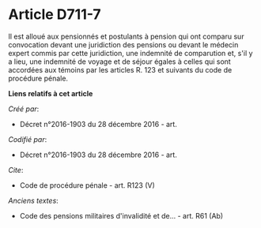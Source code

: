 # Article D711-7

Il est alloué aux pensionnés et postulants à pension qui ont comparu sur convocation devant une juridiction des pensions ou
devant le médecin expert commis par cette juridiction, une indemnité de comparution et, s'il y a lieu, une indemnité de
voyage et de séjour égales à celles qui sont accordées aux témoins par les articles R. 123 et suivants du code de procédure
pénale.

**Liens relatifs à cet article**

_Créé par_:

  - Décret n°2016-1903 du 28 décembre 2016 - art.

_Codifié par_:

  - Décret n°2016-1903 du 28 décembre 2016 - art.

_Cite_:

  - Code de procédure pénale - art. R123 (V)

_Anciens textes_:

  - Code des pensions militaires d'invalidité et de... - art. R61 (Ab)
